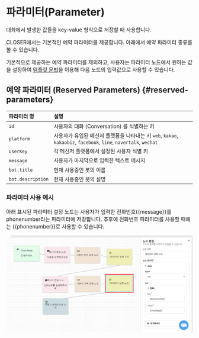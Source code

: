# 파라미터\(Parameter\)

대화에서 발생한 값들을 key-value 형식으로 저장할 때 사용합니다.

CLOSER에서는 기본적인 예약 파라미터를 제공합니다. 아래에서 예약 파라미터 종류를 볼 수 있습니다.

기본적으로 제공하는 예약 파라미터를 제외하고, 사용자는 파라미터 노드에서 원하는 값을 설정하여 [템플릿 문법](d15c-d50c-b9bf-bb38-bc95-template-syntax.md)을 이용해 다음 노드의 입력값으로 사용할 수 있습니다.

## 예약 파라미터 \(Reserved Parameters\) {#reserved-parameters}

| 파라미터 명 | 설명 |
| :--- | :--- |
| `id` | 사용자의 대화 \(Conversation\) 를 식별하는 키 |
| `platform` | 사용자가 유입된 메신저 플랫폼을 나타내는 키 `web`, `kakao`, `kakaobiz`, `facebook`, `line`, `navertalk`, `wechat` |
| `userKey` | 각 메신저 플랫폼에서 설정된 사용자 식별 키 |
| `message` | 사용자가 마지막으로 입력한 텍스트 메시지 |
| `bot.title` | 현재 사용중인 봇의 이름 |
| `bot.description` | 현재 사용중인 봇의 설명 |

### 파라미터 사용 예시

아래 표시된 파라미터 설정 노드는 사용자가 입력한 전화번호{{message}}를 phonenumber라는 파라미터에 저장합니다. 추후에 전화번호 파라미터를 사용할 때에는 {{phonenumber}}로 사용할 수 있습니다.

![](../../.gitbook/assets/paremeter_parameter-tab.png)

